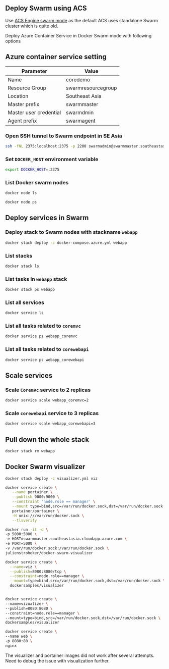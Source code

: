 ## Deploy Swarm using ACS
Use [ACS Engine swarm mode](https://azure.microsoft.com/en-us/resources/templates/101-acsengine-swarmmode/) as the default ACS uses standalone Swarm cluster which is quite old.

Deploy Azure Container Service in Docker Swarm mode with following options

## Azure container service setting
|Parameter | Value |
|---|---|
|Name | coredemo |
|Resource Group | swarmresourcegroup|
|Location | Southeast Asia |
|Master prefix | swarmmaster|
|Master user credential | swarmdmin|
|Agent prefix | swarmagent|

### Open SSH tunnel to Swarm endpoint in SE Asia
```bash
ssh -fNL 2375:localhost:2375 -p 2200 swarmadmin@swarmmaster.southeastasia.cloudapp.azure.com
```

### Set `DOCKER_HOST` environment variable
```bash
export DOCKER_HOST=:2375
```

### List Docker swarm nodes
```bash
docker node ls

docker node ps
```

## Deploy services in Swarm
### Deploy stack to Swarm nodes with stackname `webapp`
```bash
docker stack deploy -c docker-compose.azure.yml webapp
```

### List stacks
```bash
docker stack ls
```

### List tasks in `webapp` stack
```bash
docker stack ps webapp
```

### List all services
```bash
docker service ls
```

### List all tasks related to `coremvc`
```bash
docker service ps webapp_coremvc
```

### List all tasks related to `corewebapi`
```bash
docker service ps webapp_corewebapi
```

## Scale services
### Scale `Coremvc` service to 2 replicas
```bash
docker service scale webapp_coremvc=2
```

### Scale `corewebapi` service to 3 replicas
```bash
docker service scale webapp_corewebapi=3
```

## Pull down the whole stack
```bash
docker stack rm webapp
```

## Docker Swarm visualizer
```bash
docker stack deploy -c visualizer.yml viz

docker service create \
   --name portainer \
   --publish 9000:9000 \
   --constraint 'node.role == manager' \
   --mount type=bind,src=/var/run/docker.sock,dst=/var/run/docker.sock \
   portainer/portainer \
   -H unix:///var/run/docker.sock \
   --tlsverify

docker run -it -d \
-p 5000:5000 \
-e HOST=swarmmaster.southeastasia.cloudapp.azure.com \
-e PORT=5000 \
-v /var/run/docker.sock:/var/run/docker.sock \
julienstroheker/docker-swarm-visualizer

docker service create \
  --name=viz \
  --publish=8080:8080/tcp \
  --constraint=node.role==manager \
  --mount=type=bind,src=/var/run/docker.sock,dst=/var/run/docker.sock \
  dockersamples/visualizer


docker service create \
--name=vizualizer \
--publish=8080:8080 \
--constraint=node.role==manager \
--mount=type=bind,src=/var/run/docker.sock,dst=/var/run/docker.sock \
dockersamples/visualizer

docker service create \
--name web \
-p 8080:80 \
nginx

```

The visualizer and portainer images did not work after several attempts. Need to debug the issue with visualization further.